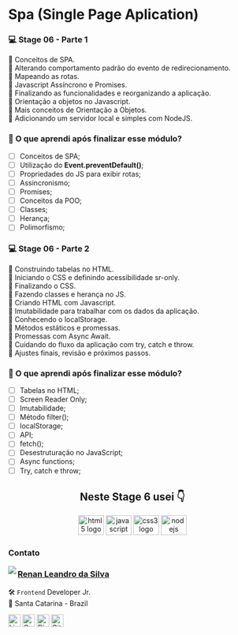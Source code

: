 # Spa (Single Page Aplication)

### 💻 Stage 06 - Parte 1

🚀 Conceitos de SPA. </br>
🚀 Alterando comportamento padrão do evento de redirecionamento. </br>
🚀 Mapeando as rotas. </br>
🚀 Javascript Assíncrono e Promises. </br>
🚀 Finalizando as funcionalidades e reorganizando a aplicação. </br>
🚀 Orientação a objetos no Javascript. </br>
🚀 Mais conceitos de Orientação a Objetos. </br>
🚀 Adicionando um servidor local e simples com NodeJS. </br>

### 🤔 O que aprendi após finalizar esse módulo?

- [ ] Conceitos de SPA;
- [ ] Utilização do **Event.preventDefault()**;
- [ ] Propriedades do JS para exibir rotas;
- [ ] Assincronismo;
- [ ] Promises;
- [ ] Conceitos da POO;
- [ ] Classes;
- [ ] Herança;
- [ ] Polimorfismo;

### 💻 Stage 06 - Parte 2

🚀 Construindo tabelas no HTML. </br>
🚀 Iniciando o CSS e definindo acessibilidade sr-only. </br>
🚀 Finalizando o CSS. </br>
🚀 Fazendo classes e herança no JS. </br>
🚀 Criando HTML com Javascript. </br>
🚀 Imutabilidade para trabalhar com os dados da aplicação. </br>
🚀 Conhecendo o localStorage. </br>
🚀 Métodos estáticos e promessas. </br>
🚀 Promessas com Async Await. </br>
🚀 Cuidando do fluxo da aplicação com try, catch e throw. </br>
🚀 Ajustes finais, revisão e próximos passos. </br>

### 🤔 O que aprendi após finalizar esse módulo?

- [ ] Tabelas no HTML;
- [ ] Screen Reader Only;
- [ ] Imutabilidade;
- [ ] Método filter();
- [ ] localStorage;
- [ ] API;
- [ ] fetch();
- [ ] Desestruturação no JavaScript;
- [ ] Async functions;
- [ ] Try, catch e throw;

<h2 align="center">Neste Stage 6 usei 👇</h2>

<div align="center">

  <img src="https://cdn.jsdelivr.net/gh/devicons/devicon/icons/html5/html5-original.svg" height="40" width="52" alt="html5 logo"  />
  <img src="https://cdn.jsdelivr.net/gh/devicons/devicon/icons/javascript/javascript-original.svg" height="40" width="52" alt="javascript logo"  />
  <img src="https://cdn.jsdelivr.net/gh/devicons/devicon/icons/css3/css3-original.svg" height="40" width="52" alt="css3 logo"  />
  <img src="https://cdn.jsdelivr.net/gh/devicons/devicon/icons/nodejs/nodejs-original-wordmark.svg" height="40" width="52" alt="nodejs logo"   />
          
</div>

### Contato

<img align="left" src="https://www.github.com/renyzeraa.png?size=150">

### [**Renan Leandro da Silva**](https://github.com/renyzeraa)

🛠 `Frontend` Developer Jr. <br>
📍 Santa Catarina - Brazil

<a href="https://www.linkedin.com/in/renyzeraa" target="_blank"><img src="https://img.shields.io/badge/LinkedIn-0077B5?style=flat&logo=linkedin&logoColor=white" alt="LinkedIn Badge" height="25"></a>&nbsp;<a href="mailto:renansilvaytb@gmail.com" target="_blank"><img src="https://img.shields.io/badge/Gmail-D14836?style=flat&logo=gmail&logoColor=white" alt="Gmail Badge" height="25"></a>&nbsp;<a href="#"><img src="https://img.shields.io/badge/Discord-%237289DA.svg?logo=discord&logoColor=white" title="renan_s#7826" alt="Discord Badge" height="25"></a>&nbsp;<a href="https://www.github.com/renyzeraa" target="_blank"><img src="https://img.shields.io/badge/GitHub-100000?style=flat&logo=github&logoColor=white" alt="GitHub Badge" height="25"></a>&nbsp;

<br clear="left"/>
